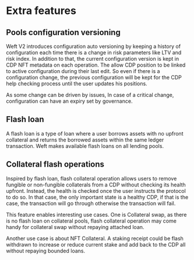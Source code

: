 
# Extra features

## Pools configuration versioning 

Weft V2 introduces configuration auto versioning by keeping a history of configuration each time there is a change in risk parameters like LTV and risk index. In addition to that, the current configuration version is kept in CDP NFT metadata on each operation. The allow CDP position to be linked to active configuration during their last edit. So even if there is a configuration change, the previous configuration will be kept for the CDP help checking process until the user updates his positions.

As some change can be driven by issues, In case of a critical change, configuration can have an expiry set by governance.

## Flash loan

A flash loan is a type of loan where a user borrows assets with no upfront collateral and returns the borrowed assets within the same ledger transaction. Weft makes available flash loans on all lending pools.


## Collateral flash operations

Inspired by flash loan, flash collateral operation allows users to remove fungible or non-fungible collaterals from a CDP without checking its health upfront. Instead, the health is checked once the user instructs the protocol to do so. In that case, the only important state is a healthy CDP, if that is the case, the transaction will go through  otherwise the transaction will fail. 

This feature enables interesting use cases. One is Collateral swap, as there is no flash loan on collateral pools, flash collateral operation may come handy for collateral swap without repaying attached loan.

Another use case is about NFT Collateral. A staking receipt could be flash withdrawn to increase or reduce current stake and add back to the CDP all without repaying bounded loans.

